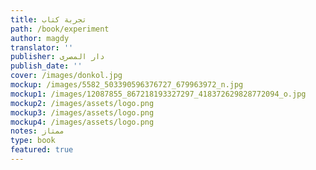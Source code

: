 ```yaml
---
title: تجربة كتاب
path: /book/experiment
author: magdy
translator: ''
publisher: دار المصرى
publish_date: ''
cover: /images/donkol.jpg
mockup: /images/5582_503390596376727_679963972_n.jpg
mockup1: /images/12087855_867218193327297_418372629828772094_o.jpg
mockup2: /images/assets/logo.png
mockup3: /images/assets/logo.png
mockup4: /images/assets/logo.png
notes: ممتاز
type: book
featured: true
---
```


